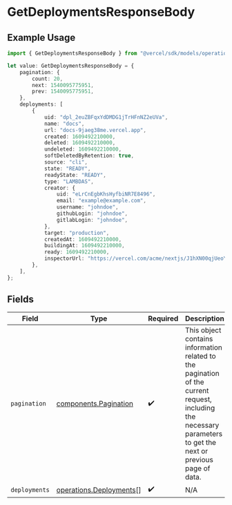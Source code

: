 # GetDeploymentsResponseBody

## Example Usage

```typescript
import { GetDeploymentsResponseBody } from "@vercel/sdk/models/operations";

let value: GetDeploymentsResponseBody = {
    pagination: {
        count: 20,
        next: 1540095775951,
        prev: 1540095775951,
    },
    deployments: [
        {
            uid: "dpl_2euZBFqxYdDMDG1jTrHFnNZ2eUVa",
            name: "docs",
            url: "docs-9jaeg38me.vercel.app",
            created: 1609492210000,
            deleted: 1609492210000,
            undeleted: 1609492210000,
            softDeletedByRetention: true,
            source: "cli",
            state: "READY",
            readyState: "READY",
            type: "LAMBDAS",
            creator: {
                uid: "eLrCnEgbKhsHyfbiNR7E8496",
                email: "example@example.com",
                username: "johndoe",
                githubLogin: "johndoe",
                gitlabLogin: "johndoe",
            },
            target: "production",
            createdAt: 1609492210000,
            buildingAt: 1609492210000,
            ready: 1609492210000,
            inspectorUrl: "https://vercel.com/acme/nextjs/J1hXN00qjUeoYfpEEf7dnDtpSiVq",
        },
    ],
};
```

## Fields

| Field                                                                                                                                                           | Type                                                                                                                                                            | Required                                                                                                                                                        | Description                                                                                                                                                     |
| --------------------------------------------------------------------------------------------------------------------------------------------------------------- | --------------------------------------------------------------------------------------------------------------------------------------------------------------- | --------------------------------------------------------------------------------------------------------------------------------------------------------------- | --------------------------------------------------------------------------------------------------------------------------------------------------------------- |
| `pagination`                                                                                                                                                    | [components.Pagination](../../models/components/pagination.md)                                                                                                  | :heavy_check_mark:                                                                                                                                              | This object contains information related to the pagination of the current request, including the necessary parameters to get the next or previous page of data. |
| `deployments`                                                                                                                                                   | [operations.Deployments](../../models/operations/deployments.md)[]                                                                                              | :heavy_check_mark:                                                                                                                                              | N/A                                                                                                                                                             |
